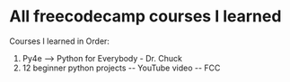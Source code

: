 # All freecodecamp courses I learned 

Courses I learned in Order:

1. Py4e --> Python for Everybody - Dr. Chuck
2. 12 beginner python projects -- YouTube video -- FCC